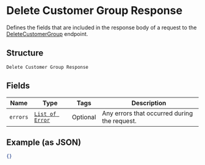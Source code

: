 
# Delete Customer Group Response

Defines the fields that are included in the response body of
a request to the [DeleteCustomerGroup](/doc/api/customer-groups.md#delete-customer-group) endpoint.

## Structure

`Delete Customer Group Response`

## Fields

| Name | Type | Tags | Description |
|  --- | --- | --- | --- |
| `errors` | [`List of Error`](/doc/models/error.md) | Optional | Any errors that occurred during the request. |

## Example (as JSON)

```json
{}
```

